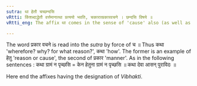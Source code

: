 ```yaml
---
sutra: था हेतौ चच्छन्दसि
vRtti: किंशब्दाद्धेतौ वर्त्तमानात्था प्रत्ययो भवति, चकारात्प्रकारवचने । छन्दसि विषये ॥
vRtti_eng: The affix था comes in the sense of 'cause' also (as well as 'manner'), in the _Chhandas_, after the word _kim_.

---
```

The word प्रकार वचने is read into the _sutra_ by force of च ॥ Thus कथा 'wherefore? why? for what reason?', कथा 'how'. The former is an example of हेतु 'reason or cause', the second of प्रकार 'manner'. As in the following sentences : कथा ग्रामं न पृच्छसि = केन हेतुना ग्रामं न पृच्छसि ॥ कथा देवा आसन् पुराविदः ॥

Here end the affixes having the designation of _Vibhakti_.